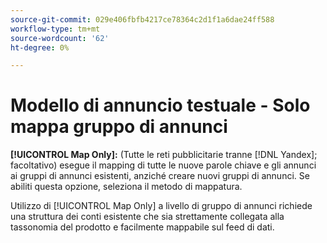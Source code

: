```yaml
---
source-git-commit: 029e406fbfb4217ce78364c2d1f1a6dae24ff588
workflow-type: tm+mt
source-wordcount: '62'
ht-degree: 0%

---
```

# Modello di annuncio testuale - Solo mappa gruppo di annunci

**[!UICONTROL Map Only]:** (Tutte le reti pubblicitarie tranne [!DNL Yandex]; facoltativo) esegue il mapping di tutte le nuove parole chiave e gli annunci ai gruppi di annunci esistenti, anziché creare nuovi gruppi di annunci. Se abiliti questa opzione, seleziona il metodo di mappatura.

Utilizzo di [!UICONTROL Map Only] a livello di gruppo di annunci richiede una struttura dei conti esistente che sia strettamente collegata alla tassonomia del prodotto e facilmente mappabile sul feed di dati.
